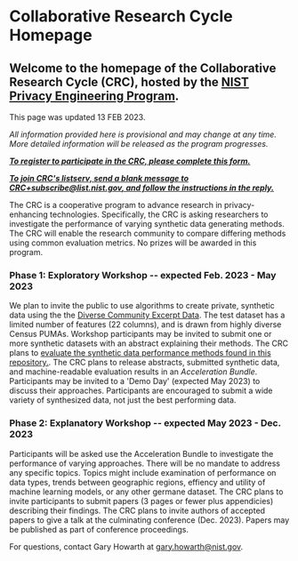 <script src="https://pages.nist.gov/nist-header-footer/js/jquery-1.9.0.min.js" type="text/javascript" defer="defer"></script>
<script src="https://pages.nist.gov/nist-header-footer/js/nist-header-footer.js" type="text/javascript" defer="defer"></script>

<link rel="stylesheet" href="https://pages.nist.gov/nist-header-footer/css/nist-combined.css">
<link rel="stylesheet" href="https://pages.nist.gov/privacy_collaborative_research_cycle/static/css/NISTStyle.css">

<link rel="stylesheet" href="https://pages.nist.gov/privacy_collaborative_research_cycle/static/css/NISTPages.css">

<meta http-equiv="Content-Type" content="text/html; charset=UTF-8" />



<title>Collaborative Research Cycle Homepage</title>


# Collaborative Research Cycle Homepage

## Welcome to the homepage of the Collaborative Research Cycle (CRC), hosted by the [NIST Privacy Engineering Program](https://www.nist.gov/itl/applied-cybersecurity/privacy-engineering).

This page was updated 13 FEB 2023.

*All information provided here is provisional and may change at any time. More detailed information will be released as the program progresses.*


***[To register to participate in the CRC, please complete this form.](https://docs.google.com/forms/d/e/1FAIpQLSde8IklaZFEXlCBb0g_EVh6rf7tyxfCsB5yieZ-8hBomlRTGQ/viewform?usp=sf_link)***


***[To join CRC's listserv, send a blank message to CRC+subscribe@list.nist.gov, and follow the instructions in the reply.](mailto:CRC+subscribe@list.nist.gov)***


The CRC is a cooperative program to advance research in privacy-enhancing technologies. Specifically, the CRC is asking researchers to investigate the performance of varying synthetic data generating methods. The CRC will enable the research community to compare differing methods using common evaluation metrics. No prizes will be awarded in this program.

### Phase 1: Exploratory Workshop -- expected Feb. 2023 - May 2023

We plan to invite the public to use algorithms to create private, synthetic data using the the [Diverse Community Excerpt Data](https://github.com/usnistgov/SDNist/tree/main/nist%20diverse%20communities%20data%20excerpts). The test dataset has a limited number of features (22 columns), and is drawn from highly diverse Census PUMAs. Workshop participants may be invited to submit one or more synthetic datasets with an abstract explaining their methods. The CRC plans to [evaluate the synthetic data performance methods found in this repository.](https://github.com/usnistgov/SDNist/). The CRC plans to release abstracts, submitted synthetic data, and machine-readable evaluation results in an *Acceleration Bundle*. Participants may be invited to a 'Demo Day' (expected May 2023) to discuss their approaches. Participants are encouraged to submit a wide variety of synthesized data, not just the best performing data. 

### Phase 2: Explanatory Workshop -- expected May 2023 - Dec. 2023

Participants will be asked use the Acceleration Bundle to investigate the performance of varying approaches.  There will be no mandate to address any specific topics. Topics might include examination of performance on data types, trends between geographic regions, effiency and utility of machine learning models, or any other germane dataset. The CRC plans to invite participants to submit papers (3 pages or fewer plus appendicies) describing their findings. The CRC plans to invite authors of accepted papers to give a talk at the culminating conference (Dec. 2023). Papers may be published as part of conference proceedings.

For questions, contact Gary Howarth at [gary.howarth@nist.gov](mailto:gary.howarth@nist.gov).
